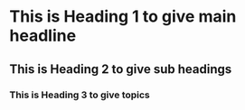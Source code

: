 # This is Heading 1 to give main headline
## This is Heading 2 to give sub headings
### This is Heading 3 to give topics
